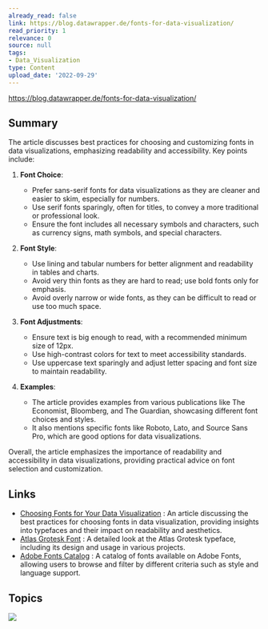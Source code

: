 ```yaml
---
already_read: false
link: https://blog.datawrapper.de/fonts-for-data-visualization/
read_priority: 1
relevance: 0
source: null
tags:
- Data_Visualization
type: Content
upload_date: '2022-09-29'
---
```


https://blog.datawrapper.de/fonts-for-data-visualization/
## Summary

The article discusses best practices for choosing and customizing fonts in data visualizations, emphasizing readability and accessibility. Key points include:

1. **Font Choice**:
   - Prefer sans-serif fonts for data visualizations as they are cleaner and easier to skim, especially for numbers.
   - Use serif fonts sparingly, often for titles, to convey a more traditional or professional look.
   - Ensure the font includes all necessary symbols and characters, such as currency signs, math symbols, and special characters.

2. **Font Style**:
   - Use lining and tabular numbers for better alignment and readability in tables and charts.
   - Avoid very thin fonts as they are hard to read; use bold fonts only for emphasis.
   - Avoid overly narrow or wide fonts, as they can be difficult to read or use too much space.

3. **Font Adjustments**:
   - Ensure text is big enough to read, with a recommended minimum size of 12px.
   - Use high-contrast colors for text to meet accessibility standards.
   - Use uppercase text sparingly and adjust letter spacing and font size to maintain readability.

4. **Examples**:
   - The article provides examples from various publications like The Economist, Bloomberg, and The Guardian, showcasing different font choices and styles.
   - It also mentions specific fonts like Roboto, Lato, and Source Sans Pro, which are good options for data visualizations.

Overall, the article emphasizes the importance of readability and accessibility in data visualizations, providing practical advice on font selection and customization.
## Links

- [Choosing Fonts for Your Data Visualization](https://nightingaledvs.com/choosing-fonts-for-your-data-visualization/) : An article discussing the best practices for choosing fonts in data visualization, providing insights into typefaces and their impact on readability and aesthetics.
- [Atlas Grotesk Font](https://commercialtype.com/catalog/atlas/atlas_grotesk) : A detailed look at the Atlas Grotesk typeface, including its design and usage in various projects.
- [Adobe Fonts Catalog](https://fonts.adobe.com/fonts?browse_mode=default&cc=true&filters=ns%3Auc&max_styles=26&min_styles=1) : A catalog of fonts available on Adobe Fonts, allowing users to browse and filter by different criteria such as style and language support.

## Topics

![](topics/Tool/Datawrapper)